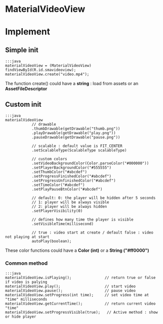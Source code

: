 # MaterialVideoView



# Implement

## Simple init 
    :::java
    materialVideoView = (MaterialVideoView) findViewById(R.id.smavideoview);
    materialVideoView.create("video.mp4");
     
The function create() could have a **string** : load from assets or an **AssetFileDescriptor**
    

## Custom init

    :::java
    materialVideoView
                // drawable
                .thumbDrawable(getDrawable("thumb.png"))
                .playDrawable(getDrawable("play.png"))
                .pauseDrawable(getDrawable("pause.png"))
                
                // scalable : default value is FIT_CENTER
                .setScalableType(ScalableType scalableType)
                
                // custom colors
                .setVideoBackgroundColor(Color.parseColor("#000000"))
                .setPlayerBackgroundColor("#555555")
                .setThumbColor("#abcdef")
                .setProgressFinishedColor("#abcdef")
                .setProgressUnfinishedColor("#abcdef")
                .setTimeColor("#abcdef")
                .setPlayPauseBtnColor("#abcdef")
                
                // default: 0: the player will be hidden after 5 seconds
                // 1: player will be always visible
                // 2: player will be always hidden
                .setPlayerVisibility(0)
                
                // defines how many time the player is visible
                .setVisibleTime(millisecond)
                
                // true : video start at create / default false : video not playing at start
                autoPlay(boolean);
                   
These color functions could have a **Color (int)** or a **String ("#ff0000")**
    
    
### Common method

    :::java
    materialVideoView.isPlaying();               // return true or false if video is palying
    materialVideoView.play();                    // start video
    materialVideoView.pause();                   // pause video       
    materialVideoView.setProgress(int time);     // set video time at "time" milliseconds
    materialVideoView.getCurrentTime();          // return current video "time"
    materialVideoView.setProgressVisible(true);   // Active method : show or hide player